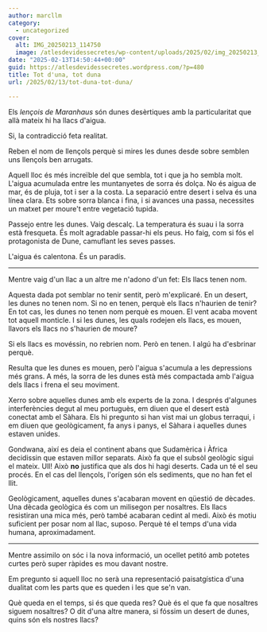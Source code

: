 ```yaml
---
author: marcllm
category:
  - uncategorized
cover:
  alt: IMG_20250213_114750
  image: /atlesdevidessecretes/wp-content/uploads/2025/02/img_20250213_114750.jpg
date: "2025-02-13T14:50:44+00:00"
guid: https://atlesdevidessecretes.wordpress.com/?p=480
title: Tot d'una, tot duna
url: /2025/02/13/tot-duna-tot-duna/

---
```

Els _lençois de Maranhaus_ són dunes desèrtiques amb la particularitat que allà mateix hi ha llacs d'aigua.

Si, la contradicció feta realitat.

Reben el nom de llençols perquè si mires les dunes desde sobre semblen uns llençols ben arrugats.

Aquell lloc és més increïble del que sembla, tot i que ja ho sembla molt. L'aigua acumulada entre les muntanyetes de sorra és dolça. No és aigua de mar, és de pluja, tot i ser a la costa. La separació entre desert i selva és una línea clara. Ets sobre sorra blanca i fina, i si avances una passa, necessites un matxet per moure't entre vegetació tupida.

Passejo entre les dunes. Vaig descalç. La temperatura és suau i la sorra està fresqueta. És molt agradable passar-hi els peus. Ho faig, com si fós el protagonista de Dune, camuflant les seves passes.

L'aigua és calentona. És un paradís.

* * *

Mentre vaig d'un llac a un altre me n'adono d'un fet: Els llacs tenen nom.

Aquesta dada pot semblar no tenir sentit, però m'explicaré. En un desert, les dunes no tenen nom. Si no en tenen, perquè els llacs n'haurien de tenir? En tot cas, les dunes no tenen nom perquè es mouen. El vent acaba movent tot aquell monticle. I si les dunes, les quals rodejen els llacs, es mouen, llavors els llacs no s'haurien de moure?

Si els llacs es movéssin, no rebrien nom. Però en tenen. I algú ha d'esbrinar perquè.

Resulta que les dunes es mouen, però l'aigua s'acumula a les depressions més grans. A més, la sorra de les dunes està més compactada amb l'aigua dels llacs i frena el seu moviment.

Xerro sobre aquelles dunes amb els experts de la zona. I després d'algunes interferències degut al meu portuguès, em diuen que el desert està conectat amb el Sàhara. Els hi pregunto si han vist mai un globus terraqui, i em diuen que geològicament, fa anys i panys, el Sàhara i aquelles dunes estaven unides.

Gondwana, així es deia el continent abans que Sudamèrica i Àfrica decidissin que estaven millor separats. Això fa que el subsòl geològic sigui el mateix. Ull! Això **no** justifica que als dos hi hagi deserts. Cada un té el seu procés. En el cas del llençols, l'orígen són els sediments, que no han fet el llit.

Geològicament, aquelles dunes s'acabaran movent en qüestió de dècades. Una dècada geològica és com un milisegon per nosaltres. Els llacs resistiran una mica més, però també acabaran cedint al medi. Això és motiu suficient per posar nom al llac, suposo. Perquè té el temps d'una vida humana, aproximadament.

* * *

Mentre assimilo on sóc i la nova informació, un ocellet petitó amb potetes curtes però super ràpides es mou davant nostre.

Em pregunto si aquell lloc no serà una representació paisatgística d'una dualitat com les parts que es queden i les que se'n van.

Què queda en el temps, si és que queda res? Què és el que fa que nosaltres siguem nosaltres? O dit d'una altre manera, si fóssim un desert de dunes, quins són els nostres llacs?
